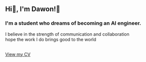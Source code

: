 <h2> Hi👋, I'm Dawon!🤗</h2>
<h3>I'm a student who dreams of becoming an AI engineer.</h3>
<p>
  I believe in the strength of communication and collaboration<br/>
  hope the work I do brings good to the world<br/><br/>
  
  <a href="https://github.com/leadawon/leadawon/blob/main/Awesome_CV.pdf">View my CV</a></li>
</p>

<!--
<h3>🍳 Tech Stack 🍳</h3>
<p>
  <img src="https://img.shields.io/badge/PyTorch-EE4C2C?style=flat&logo=PyTorch&logoColor=white"/></a>&nbsp 
</p>

<h3>🌈 My Social Media 🌈</h3>
<p>
  <a href="https://www.instagram.com/leadawon/"><img src="https://img.shields.io/badge/Instagram-E4405F?style=flat&logo=Instagram&logoColor=white&link=https://www.instagram.com/easyhawn/"/></a>&nbsp
  <a href="mailto:dawon337@gmail.com"><img src="https://img.shields.io/badge/Gmail-EA4335?style=flat&logo=Gmail&logoColor=white&link=easyhwan97@gmail.com"/></a>
</p>

<h3>💡 Projects 💡</h3>
<ul>
  <li><i>2022-12</i> - text_classification_yelp (NLP, Classification) <a href="https://github.com/leadawon/text_classification_yelp">GitHub</a></li>
  <li><i>2023-01</i> - machine_reading_comprehension_kor (NLP, QA) <a href="https://github.com/leadawon/machine_reading_comprehension_kor">GitHub</a></li>
  <li><i>2023-05</i> - jeju dialect translator (NLP, Translation) <a href="https://github.com/leadawon/2023-1-OSSP2-AntiGPT-9">GitHub</a></li>
  <li><i>2023-05</i> - gpt2-dialogue-generation-pytorch (NLP, Generation, Research) <a href="https://github.com/leadawon/gpt2-dialogue-generation-pytorch">GitHub</a> <a href="https://www.dbpia.co.kr/journal/articleDetail?nodeId=NODE11488165&nodeId=NODE11488165&medaTypeCode=185005&isPDFSizeAllowed=true&locale=ko&articleTitle=%EB%8C%80%ED%99%94+%EC%9A%94%EC%95%BD%EC%9D%84+%EC%9D%B4%EC%9A%A9%ED%95%9C+%EC%9D%91%EB%8B%B5+%EC%83%9D%EC%84%B1+%EB%AA%A8%EB%8D%B8%EC%97%90+%EA%B4%80%ED%95%9C+%EC%97%B0%EA%B5%AC&articleTitleEn=A+Study+on+Response+Generation+Using+Dialogue+Summary&language=ko_KR&hasTopBanner=true">Paper</a></li>
  <li><i>2023-07</i> - ER_SENTINEL_CtrlCV (Backend, Spring Boot) <a href="https://github.com/leadawon/ER_SENTINEL_CtrlCV">GitHub</a></li>
  <li><i>2023-08</i> - building_segmentation_dgdr (CV, Semantic Segmentation, 4th Award) <a href="https://github.com/leadawon/building_segmentation_dgdr">GitHub</a></li>
  <li><i>2024-02</i> - 2024-SolutionChallenge-sMiLe (Frontend, Flutter, Gemini) <a href="https://github.com/GDSC-DGU/2024-SolutionChallenge-sMiLe">GitHub</a> <a href="https://youtu.be/tfJuX_jrX2g?si=HlXxk2-HbGBEKBMi">Youtube</a></li>
  <li><i>2024-05</i> - Emergency Manual Provider for 119 Operators (NLP, Amazon SageMaker) <a href="https://github.com/leadawon/2024-1-CECD2-DGDR-1/tree/main">GitHub</a>
</ul>

<h3>🌟 Extracurricular Activities 🌟</h3>
<ul>
  <li><i>2019-03 to 2025-02</i> - Hansori (the traditional Korean music club at Dongguk University) <a href="https://www.instagram.com/hansori_dongguk?igsh=MW5jeWNmNXNtdGsxMg==">Instagram</a></li>
  <li><i>2019-11 to 2020-11</i> - Davinci (Programs under the Innovation Center for Engineering Education at Dongguk University) <a href="https://www.facebook.com/dgudavinci/">FaceBook</a></li>
  <li><i>2023-03 to 2025-02</i> - Lab Intern (Machine Learning Lab at Dongguk University) <a href="https://www.ml.dongguk.edu/home">Website</a></li>
  <li><i>2023-09 to 2024-09</i> - GDSC (Google Developer Student Clubs at Dongguk University) <a href="https://gdsc.community.dev/dongguk-university-seoul-south-korea/">Community</a></li>
  <li><i>2024-06 to 2025-02</i> - Farm System 3rd</li>
</ul>
-->

